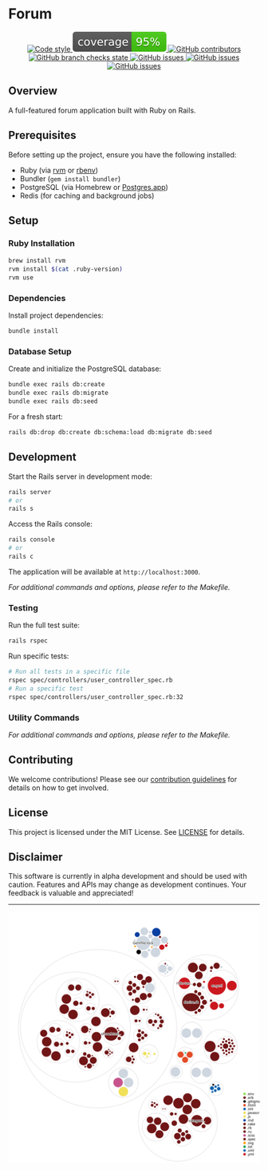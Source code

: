 # Forum

<p align="center">
    <a href="https://github.com/rubocop/rubocop">
        <img alt="Code style" src="https://img.shields.io/badge/code_style-rubocop-brightgreen.svg">
    </a>
    <a href="/coverage">
        <img alt="Coverage" src="/coverage/coverage.svg">
    </a>
    <a href="https://github.com/HarrisFauntleroy/forum/graphs/contributors">
        <img alt="GitHub contributors" src="https://img.shields.io/github/contributors-anon/HarrisFauntleroy/forum?&style=flat">
    </a>
    <a href="https://github.com/HarrisFauntleroy/forum/actions">
        <img alt="GitHub branch checks state" src="https://img.shields.io/github/checks-status/HarrisFauntleroy/forum/main?&style=flat">
    </a>
    <a href="https://github.com/HarrisFauntleroy/forum/issues">
        <img alt="GitHub issues" src="https://img.shields.io/github/issues/HarrisFauntleroy/forum?&style=flat">
    </a>
    <a href="https://github.com/HarrisFauntleroy/forum/issues">
        <img alt="GitHub issues" src="https://img.shields.io/github/last-commit/HarrisFauntleroy/forum?&style=flat">
    </a>
    </a>
    <a href="https://github.com/HarrisFauntleroy/forum/issues">
        <img alt="GitHub issues" src="https://img.shields.io/github/commit-activity/w/HarrisFauntleroy/forum?&style=flat">
    </a>
</p>

## Overview

A full-featured forum application built with Ruby on Rails.

## Prerequisites

Before setting up the project, ensure you have the following installed:

- Ruby (via [rvm](https://rvm.io/) or [rbenv](https://github.com/rbenv/rbenv))
- Bundler (`gem install bundler`)
- PostgreSQL (via Homebrew or [Postgres.app](https://postgresapp.com/))
- Redis (for caching and background jobs)

## Setup

### Ruby Installation

```bash
brew install rvm
rvm install $(cat .ruby-version)
rvm use
```

### Dependencies

Install project dependencies:

```bash
bundle install
```

### Database Setup

Create and initialize the PostgreSQL database:

```bash
bundle exec rails db:create
bundle exec rails db:migrate
bundle exec rails db:seed
```

For a fresh start:
```bash
rails db:drop db:create db:schema:load db:migrate db:seed
```

## Development

Start the Rails server in development mode:

```bash
rails server
# or
rails s
```

Access the Rails console:
```bash
rails console
# or
rails c
```

The application will be available at `http://localhost:3000`.

_For additional commands and options, please refer to the Makefile._

### Testing

Run the full test suite:

```bash
rails rspec
```

Run specific tests:

```bash
# Run all tests in a specific file
rspec spec/controllers/user_controller_spec.rb
# Run a specific test
rspec spec/controllers/user_controller_spec.rb:32
```

### Utility Commands

_For additional commands and options, please refer to the Makefile._

## Contributing

We welcome contributions! Please see our [contribution guidelines](CONTRIBUTING.md) for details on how to get involved.

## License

This project is licensed under the MIT License. See [LICENSE](LICENSE.md) for details.

## Disclaimer

This software is currently in alpha development and should be used with caution. Features and APIs may change as development continues. Your feedback is valuable and appreciated!

---

![Visualization of this repo](./diagram.svg)
